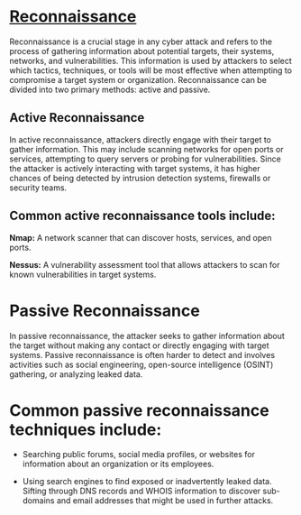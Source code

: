# [Reconnaissance](https://www.youtube.com/watch?v=FzZ5ykie3yY&pp=ygUVcmVjb25uYWlzc2FuY2UgYXR0YWNr)
Reconnaissance is a crucial stage in any cyber attack and refers to the process of gathering information about potential targets, their systems, networks, and vulnerabilities. This information is used by attackers to select which tactics, techniques, or tools will be most effective when attempting to compromise a target system or organization. Reconnaissance can be divided into two primary methods: active and passive.

## Active Reconnaissance
In active reconnaissance, attackers directly engage with their target to gather information. This may include scanning networks for open ports or services, attempting to query servers or probing for vulnerabilities. Since the attacker is actively interacting with target systems, it has higher chances of being detected by intrusion detection systems, firewalls or security teams.

## Common active reconnaissance tools include:

**Nmap:** A network scanner that can discover hosts, services, and open ports.

**Nessus:** A vulnerability assessment tool that allows attackers to scan for known vulnerabilities in target systems.

# Passive Reconnaissance
In passive reconnaissance, the attacker seeks to gather information about the target without making any contact or directly engaging with target systems. Passive reconnaissance is often harder to detect and involves activities such as social engineering, open-source intelligence (OSINT) gathering, or analyzing leaked data.

# Common passive reconnaissance techniques include:

* Searching public forums, social media profiles, or websites for information about an organization or its employees.
  
* Using search engines to find exposed or inadvertently leaked data.
Sifting through DNS records and WHOIS information to discover sub-domains and email addresses that might be used in further attacks.